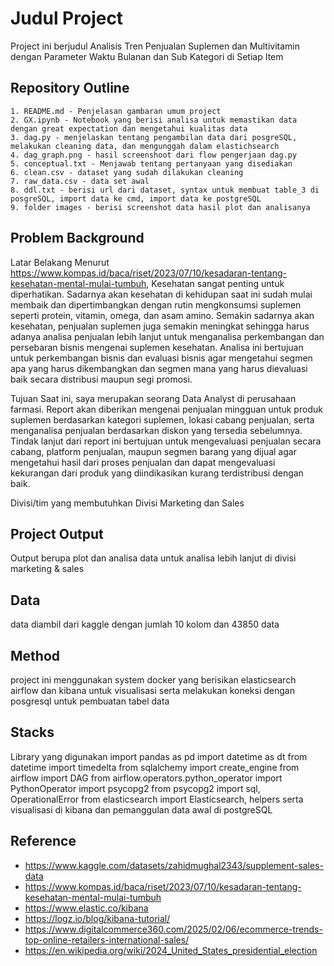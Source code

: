 # Judul Project
Project ini berjudul
Analisis Tren Penjualan Suplemen dan Multivitamin dengan Parameter Waktu Bulanan dan Sub Kategori di Setiap Item 
## Repository Outline
```
1. README.md - Penjelasan gambaran umum project
2. GX.ipynb - Notebook yang berisi analisa untuk memastikan data dengan great expectation dan mengetahui kualitas data
3. dag.py - menjelaskan tentang pengambilan data dari posgreSQL, melakukan cleaning data, dan mengunggah dalam elastichsearch
4. dag_graph.png - hasil screenshoot dari flow pengerjaan dag.py
5. conceptual.txt - Menjawab tentang pertanyaan yang disediakan
6. clean.csv - dataset yang sudah dilakukan cleaning
7. raw_data.csv - data set awal
8. ddl.txt - berisi url dari dataset, syntax untuk membuat table_3 di posgreSQL, import data ke cmd, import data ke postgreSQL
9. folder images - berisi screenshot data hasil plot dan analisanya
```

## Problem Background
Latar Belakang
Menurut https://www.kompas.id/baca/riset/2023/07/10/kesadaran-tentang-kesehatan-mental-mulai-tumbuh, Kesehatan sangat penting untuk diperhatikan. Sadarnya akan kesehatan di kehidupan saat ini sudah mulai membaik dan dipertimbangkan dengan rutin mengkonsumsi suplemen seperti protein, vitamin, omega, dan asam amino. Semakin sadarnya akan kesehatan, penjualan suplemen juga semakin meningkat sehingga harus adanya analisa penjualan lebih lanjut untuk menganalisa perkembangan dan persebaran bisnis mengenai suplemen kesehatan. Analisa ini bertujuan untuk perkembangan bisnis dan evaluasi bisnis agar mengetahui segmen apa yang harus dikembangkan dan segmen mana yang harus dievaluasi baik secara distribusi maupun segi promosi.

Tujuan
Saat ini, saya merupakan seorang Data Analyst di perusahaan farmasi. Report akan diberikan mengenai penjualan mingguan untuk produk suplemen berdasarkan kategori suplemen, lokasi cabang penjualan, serta menganalisa penjualan berdasarkan diskon yang tersedia sebelumnya. Tindak lanjut dari report ini bertujuan untuk mengevaluasi penjualan secara cabang, platform penjualan, maupun segmen barang yang dijual agar mengetahui hasil dari proses penjualan dan dapat mengevaluasi kekurangan dari produk yang diindikasikan kurang terdistribusi dengan baik.

Divisi/tim yang membutuhkan
Divisi Marketing dan Sales

## Project Output
Output berupa plot dan analisa data untuk analisa lebih lanjut di divisi marketing & sales

## Data
data diambil dari kaggle dengan jumlah 10 kolom dan 43850 data

## Method
project ini menggunakan system docker yang berisikan elasticsearch airflow dan kibana untuk visualisasi serta melakukan koneksi dengan posgresql untuk pembuatan tabel data

## Stacks
Library yang digunakan
import pandas as pd
import datetime as dt
from datetime import timedelta
from sqlalchemy import create_engine
from airflow import DAG
from airflow.operators.python_operator import PythonOperator
import psycopg2
from psycopg2 import sql, OperationalError
from elasticsearch import Elasticsearch, helpers
serta visualisasi di kibana dan pemanggulan data awal di postgreSQL

## Reference
- https://www.kaggle.com/datasets/zahidmughal2343/supplement-sales-data
- https://www.kompas.id/baca/riset/2023/07/10/kesadaran-tentang-kesehatan-mental-mulai-tumbuh
- https://www.elastic.co/kibana
- https://logz.io/blog/kibana-tutorial/
- https://www.digitalcommerce360.com/2025/02/06/ecommerce-trends-top-online-retailers-international-sales/
- https://en.wikipedia.org/wiki/2024_United_States_presidential_election
